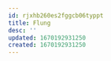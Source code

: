 ```yaml
---
id: rjxhb260es2fggcb06typpt
title: Flung
desc: ''
updated: 1670192931250
created: 1670192931250
---
```

